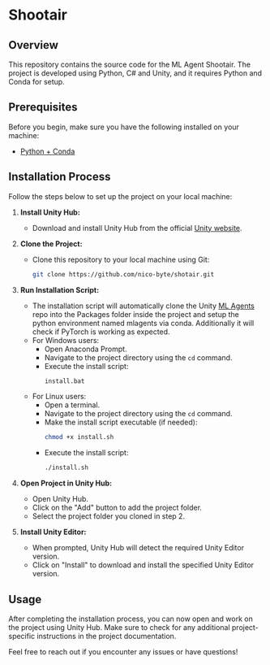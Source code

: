 # Shootair

## Overview

This repository contains the source code for the ML Agent Shootair. The project is developed using Python, C# and Unity, and it requires Python and Conda for setup.

## Prerequisites

Before you begin, make sure you have the following installed on your machine:

- [Python + Conda](https://www.anaconda.com/download)

## Installation Process

Follow the steps below to set up the project on your local machine:

1. **Install Unity Hub:**
   - Download and install Unity Hub from the official [Unity website](https://unity3d.com/get-unity/download).

2. **Clone the Project:**
   - Clone this repository to your local machine using Git:
     ```bash
     git clone https://github.com/nico-byte/shotair.git
     ```

3. **Run Installation Script:** <br>
   - The installation script will automatically clone the Unity [ML Agents](https://github.com/Unity-Technologies/ml-agents) repo into the Packages folder inside the project and setup the python environment named mlagents via conda. Additionally it will check if PyTorch is working as expected.
   - For Windows users:
     - Open Anaconda Prompt.
     - Navigate to the project directory using the `cd` command.
     - Execute the install script:
       ```bash
       install.bat
       ```
   - For Linux users:
     - Open a terminal.
     - Navigate to the project directory using the `cd` command.
     - Make the install script executable (if needed):
       ```bash
       chmod +x install.sh
       ```
     - Execute the install script:
       ```bash
       ./install.sh
       ```

5. **Open Project in Unity Hub:**
   - Open Unity Hub.
   - Click on the "Add" button to add the project folder.
   - Select the project folder you cloned in step 2.

6. **Install Unity Editor:**
   - When prompted, Unity Hub will detect the required Unity Editor version.
   - Click on "Install" to download and install the specified Unity Editor version.

## Usage

After completing the installation process, you can now open and work on the project using Unity Hub. Make sure to check for any additional project-specific instructions in the project documentation.

Feel free to reach out if you encounter any issues or have questions!
